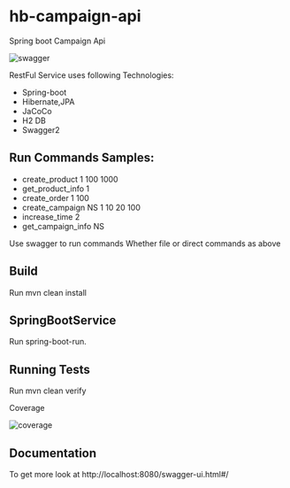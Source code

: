 # hb-campaign-api
Spring boot Campaign Api

![swagger](https://user-images.githubusercontent.com/21153996/44146058-9d68124e-a096-11e8-9236-53b4da8368d0.png)

RestFul Service uses following Technologies:

* Spring-boot
* Hibernate,JPA
* JaCoCo
* H2 DB
* Swagger2

## Run Commands Samples:

* create_product 1 100 1000
* get_product_info 1
* create_order 1 100
* create_campaign NS 1 10 20 100
* increase_time 2
* get_campaign_info NS

Use swagger to run commands Whether file or direct commands as above

## Build

Run mvn clean install

## SpringBootService

Run spring-boot-run.

## Running Tests

Run mvn clean verify

Coverage 

![coverage](https://user-images.githubusercontent.com/21153996/44146191-3a593722-a097-11e8-8c90-be02f699dace.png)

## Documentation

To get more look at http://localhost:8080/swagger-ui.html#/
